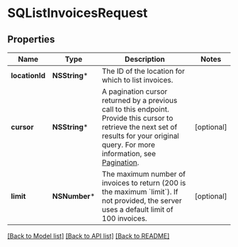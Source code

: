 # SQListInvoicesRequest

## Properties
Name | Type | Description | Notes
------------ | ------------- | ------------- | -------------
**locationId** | **NSString*** | The ID of the location for which to list invoices. | 
**cursor** | **NSString*** | A pagination cursor returned by a previous call to this endpoint.  Provide this cursor to retrieve the next set of results for your original query.  For more information, see [Pagination](https://developer.squareup.com/docs/build-basics/common-api-patterns/pagination). | [optional] 
**limit** | **NSNumber*** | The maximum number of invoices to return (200 is the maximum &#x60;limit&#x60;).  If not provided, the server uses a default limit of 100 invoices. | [optional] 

[[Back to Model list]](../README.md#documentation-for-models) [[Back to API list]](../README.md#documentation-for-api-endpoints) [[Back to README]](../README.md)


